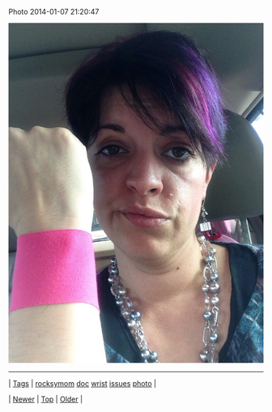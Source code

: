 <!--
title: Photo 2014-01-07 21
date: 2020-06-28T15:27:00.237Z
tags: rocksymom, doc, wrist, issues, photo
-->


Photo 2014-01-07 21:20:47

![](72586269699-0.jpg)

<!--BOTTOM-POST-NAVIGATION-->
---

| [Tags](tags.md) | [rocksymom](tag-rocksymom.md) [doc](tag-doc.md) [wrist](tag-wrist.md) [issues](tag-issues.md) [photo](tag-photo.md) |

| [Newer](72585916938.md) | [Top](index.md) | [Older](72589422139.md) |